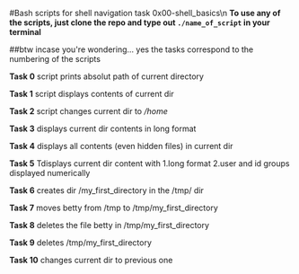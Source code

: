 #Bash scripts for shell navigation task 0x00-shell_basics\n
**To use any of the scripts, just clone the repo and type out `./name_of_script` in your terminal**

##btw incase you're wondering... yes the tasks correspond to the numbering of the scripts

**Task 0**
script prints absolut path of current directory

**Task 1**
script displays contents of current dir

**Task 2**
script changes current dir to */home*

**Task 3**
displays current dir contents in long format

**Task 4**
displays all contents (even hidden files) in current dir

**Task 5**
Tdisplays current dir content with
1.long format
2.user and id groups displayed numerically

**Task 6**
creates dir /my_first_directory in the /tmp/ dir

**Task 7**
moves betty from /tmp to /tmp/my_first_directory

**Task 8**
deletes the file betty in /tmp/my_first_directory

**Task 9**
deletes /tmp/my_first_directory

**Task 10** 
changes current dir to previous one

